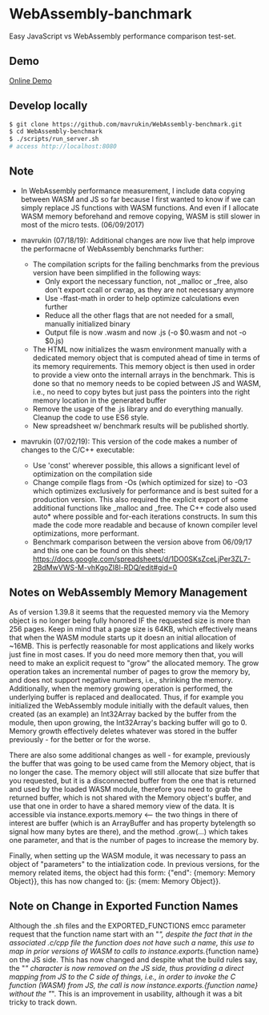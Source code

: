 # WebAssembly-banchmark

Easy JavaScript vs WebAssembly performance comparison test-set.

## Demo

[Online Demo](https://takahirox.github.io/WebAssembly-benchmark)

## Develop locally

```sh
$ git clone https://github.com/mavrukin/WebAssembly-benchmark.git
$ cd WebAssembly-benchmark
$ ./scripts/run_server.sh
# access http://localhost:8080
```

## Note

- In WebAssembly performance measurement, I include data copying between WASM and JS so far because I first wanted to know if we can simply replace JS functions with WASM functions. And even if I allocate WASM memory beforehand and remove copying, WASM is still slower in most of the micro tests. (06/09/2017)

- mavrukin (07/18/19): Additional changes are now live that help improve the performacne of WebAssembly benchmarks further:
  - The compilation scripts for the failing benchmarks from the previous version have been simplified in the following ways:
    - Only export the necessary function, not _malloc or _free, also don't export ccall or cwrap, as they are not necessary anymore
    - Use -ffast-math in order to help optimize calculations even further
    - Reduce all the other flags that are not needed for a small, manually initialized binary
    - Output file is now .wasm and now .js (-o $0.wasm and not -o $0.js)
  - The HTML now initializes the wasm environment manually with a dedicated memory object that is computed ahead of time in 
    terms of its memory requirements.  This memory object is then used in order to provide a view onto the internall arrays
    in the benchmark.  This is done so that no memory needs to be copied between JS and WASM, i.e., no need to copy bytes
    but just pass the pointers into the right memory location in the generated buffer
  - Remove the usage of the .js library and do everything manually.  Cleanup the code to use ES6 style.  
  - New spreadsheet w/ benchmark results will be published shortly.  
- mavrukin (07/02/19): This version of the code makes a number of changes to the C/C++ executable:
  - Use 'const' wherever possible, this allows a significant level of optimization on the compilation side
  - Change compile flags from -Os (which optimized for size) to -O3 which optimizes exclusively for performance and is best suited for a production version.  This also required the explicit export of some additional functions like _malloc and _free.  The C++ code also used auto* where possible and for-each iterations constructs.  In sum this made the code more readable and because of known compiler level optimizations, more performant.  
  - Benchmark comparison between the version above from 06/09/17 and this one can be found on this sheet: https://docs.google.com/spreadsheets/d/1DO0SKsZceLjPer3ZL7-2BdMwVWS-M-vhKgoZI8l-RDQ/edit#gid=0

## Notes on WebAssembly Memory Management
As of version 1.39.8 it seems that the requested memory via the Memory object is no longer being fully honored IF the requested size is more than 256 pages.  Keep
in mind that a page size is 64KB, which effectively means that when the WASM module starts up it doesn an initial allocation of ~16MB.  This is perfectly reasonable
for most applications and likely works just fine in most cases.  If you do need more memory then that, you will need to make an explicit request to "grow" the allocated memory.  The grow operation takes an incremental number of pages to grow the memory by, and does not support negative numbers, i.e., shrinking the memory.  Additionally, when the memory growing operation is performed, the underlying buffer is replaced and deallocated.  Thus, if for example you initialized the WebAssembly module initially with the default values, then created (as an example) an Int32Array backed by the buffer from the module, then upon growing, the Int32Array's backing buffer will go to 0.  Memory growth effectively deletes whatever was stored in the buffer previously - for the better or for the worse.  

There are also some additional changes as well - for example, previously the buffer that was going to be used came from the Memory object, that is no longer the case.  The memory object will still allocate that size buffer that you requested, but it is a disconnected buffer from the one that is returned and used by the loaded WASM module, therefore you need to grab the returned buffer, which is not shared with the Memory object's buffer, and use that one in order to have a shared memory view of the data.  It is accessible via instance.exports.memory <-- the two things in there of interest are buffer (which is an ArrayBuffer and has property bytelength so signal how many bytes are there), and the method .grow(...) which takes one parameter, and that is the number of pages to increase the memory by.

Finally, when setting up the WASM module, it was necessary to pass an object of "parameters" to the intialization code.  In previous versions, for the memory related items, the object had this form: {"end": {memory: Memory Object}}, this has now changed to: {js: {mem: Memory Object}}.  

## Note on Change in Exported Function Names
Although the .sh files and the EXPORTED_FUNCTIONS emcc parameter request that the function name start with an "_", despite the fact that in the associated .c/cpp file the function does not have such a name, this use to map in prior versions of WASM to calls to instance.exports._{function name} on the JS side.  This has now changed and despite what the build rules say, the "_" character is now removed on the JS side, thus providing a direct mapping from JS to the C side of things, i.e., in order to invoke the C function (WASM) from JS, the call is now instance.exports.{function name} without the "_".  This is an improvement in usability, although it was a bit tricky to track down.  

